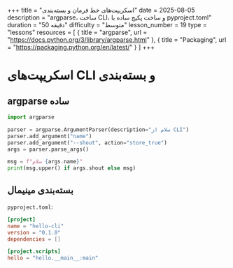 +++
title = "اسکریپت‌های خط فرمان و بسته‌بندی"
date = 2025-08-05
description = "argparse، ساخت CLI، و ساخت پکیج ساده با pyproject.toml"
duration = "50 دقیقه"
difficulty = "متوسط"
lesson_number = 19
type = "lessons"
resources = [
  { title = "argparse", url = "https://docs.python.org/3/library/argparse.html" },
  { title = "Packaging", url = "https://packaging.python.org/en/latest/" }
]
+++

# اسکریپت‌های CLI و بسته‌بندی

## argparse ساده

```python
import argparse

parser = argparse.ArgumentParser(description="سلام از CLI")
parser.add_argument("name")
parser.add_argument("--shout", action="store_true")
args = parser.parse_args()

msg = f"سلام {args.name}"
print(msg.upper() if args.shout else msg)
```

## بسته‌بندی مینیمال

`pyproject.toml`:

```toml
[project]
name = "hello-cli"
version = "0.1.0"
dependencies = []

[project.scripts]
hello = "hello.__main__:main"
```

